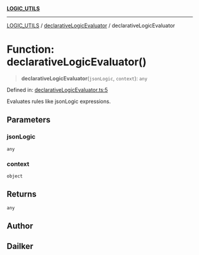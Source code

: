 [**LOGIC_UTILS**](../../README.md)

***

[LOGIC_UTILS](../../README.md) / [declarativeLogicEvaluator](../README.md) / declarativeLogicEvaluator

# Function: declarativeLogicEvaluator()

> **declarativeLogicEvaluator**(`jsonLogic`, `context`): `any`

Defined in: [declarativeLogicEvaluator.ts:5](https://github.com/dailker/everyutil/blob/7c30ec40bbb398255a9be572db0a537e8bcb9c11/src/logic/declarativeLogicEvaluator.ts#L5)

Evaluates rules like jsonLogic expressions.

## Parameters

### jsonLogic

`any`

### context

`object`

## Returns

`any`

## Author

## Dailker
